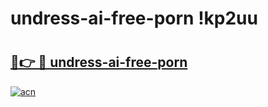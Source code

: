 # undress-ai-free-porn !kp2uu

# <h2><a href="https://fontt6.esa.edu.pl?title=undress-ai-free-porn&ref=kp2uu">🔗👉 🔴 undress-ai-free-porn</a></h2>

[![acn](https://github.com/user-attachments/assets/0f9c940e-d8b0-45ae-aac7-cd30a18b3e1c)](https://fontt6.esa.edu.pl?title=undress-ai-free-porn&ref=kp2uu)


